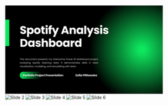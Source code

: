 ![Slide 1](https://github.com/zpilitowska1/spotify-analysis/blob/main/Spotify_Analysis_Presentation.png)
![Slide 2](https://github.com/zpilitowska1/spotify-analysis/blob/main/Spotify_Analysis_Presentation(1).png)
![Slide 3](https://github.com/zpilitowska1/spotify-analysis/blob/main/Spotify_Analysis_Presentation(2).png)
![Slide 4](https://github.com/zpilitowska1/spotify-analysis/blob/main/Spotify_Analysis_Presentation(3).png)
![Slide 5](https://github.com/zpilitowska1/spotify-analysis/blob/main/Spotify_Analysis_Presentation(4).png)
![Slide 6](https://github.com/zpilitowska1/spotify-analysis/blob/main/Spotify_Analysis_Presentation(5).png)
